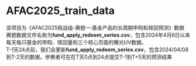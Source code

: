 # AFAC2025_train_data
该项目为《AFAC2025挑战组-赛题一:基金产品的长周期申购和赎回预测》数据
赛题数据文件名称为**fund_apply_redeem_series.csv**，包含2024年4月8日以来
每天每只基金的申购、赎回量和三个核心页面的曝光UV数据。\
T-1天24点前，我们会更新**fund_apply_redeem_series.csv**，包含2024/04/08到T-2天的数据。参赛者可在在T天0点到24点提交T-1到T+5天的预测结果